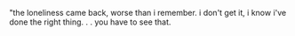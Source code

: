 "the loneliness came back, worse than i remember. i don't get it, i know i've done the right thing. . . you have to see that. 
